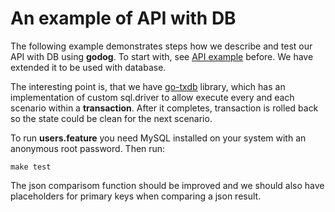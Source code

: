 # An example of API with DB

The following example demonstrates steps how we describe and test our API with DB using **godog**.
To start with, see [API example](https://github.com/spikerlabs/godog/tree/master/examples/api) before.
We have extended it to be used with database.

The interesting point is, that we have [go-txdb](https://github.com/DATA-DOG/go-txdb) library,
which has an implementation of custom sql.driver to allow execute every and each scenario
within a **transaction**. After it completes, transaction is rolled back so the state could
be clean for the next scenario.

To run **users.feature** you need MySQL installed on your system with an anonymous root password.
Then run:

    make test

The json comparisom function should be improved and we should also have placeholders for primary
keys when comparing a json result.
